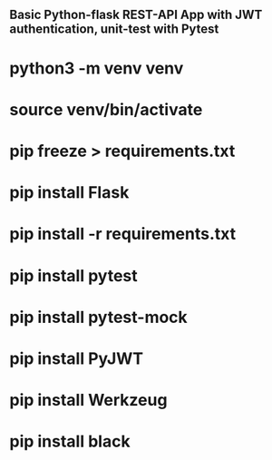 ## Basic Python-flask REST-API App with JWT authentication, unit-test with Pytest

# python3 -m venv venv
# source venv/bin/activate
# pip freeze > requirements.txt

# pip install Flask
# pip install -r requirements.txt
# pip install pytest
# pip install pytest-mock
# pip install PyJWT
# pip install Werkzeug
# pip install black

